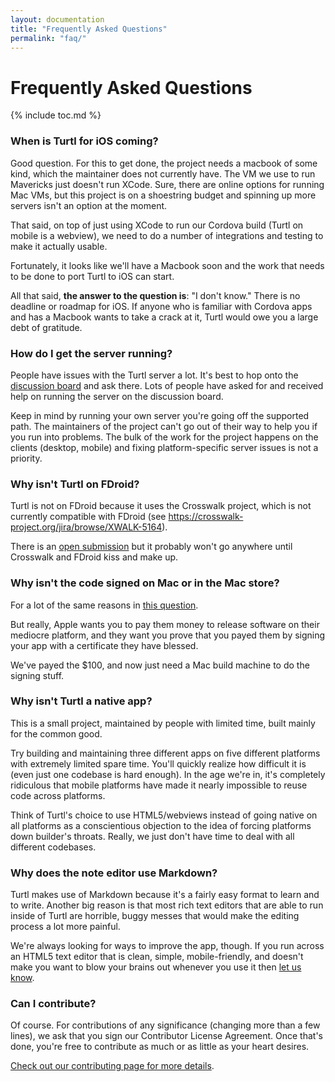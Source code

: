 ```yaml
---
layout: documentation
title: "Frequently Asked Questions"
permalink: "faq/"
---
```


Frequently Asked Questions
==========================
{% include toc.md %}

### When is Turtl for iOS coming?

Good question. For this to get done, the project needs a macbook of some kind,
which the maintainer does not currently have. The VM we use to run Mavericks
just doesn't run XCode. Sure, there are online options for running Mac VMs, but
this project is on a shoestring budget and spinning up more servers isn't an
option at the moment.

That said, on top of just using XCode to run our Cordova build (Turtl on mobile
is a webview), we need to do a number of integrations and testing to make it
actually usable.

Fortunately, it looks like we'll have a Macbook soon and the work that needs to
be done to port Turtl to iOS can start.

All that said, __the answer to the question is__: "I don't know." There is no
deadline or roadmap for iOS. If anyone who is familiar with Cordova apps and has
a Macbook wants to take a crack at it, Turtl would owe you a large debt of
gratitude.

### How do I get the server running?

People have issues with the Turtl server a lot. It's best to hop onto the
[discussion board](https://groups.google.com/forum/#!forum/turtl) and ask there.
Lots of people have asked for and received help on running the server on the
discussion board.

Keep in mind by running your own server you're going off the supported path.
The maintainers of the project can't go out of their way to help you if
you run into problems. The bulk of the work for the project happens on the
clients (desktop, mobile) and fixing platform-specific server issues is not a
priority.

### Why isn't Turtl on FDroid?

Turtl is not on FDroid because it uses the Crosswalk project, which is not
currently compatible with FDroid (see <https://crosswalk-project.org/jira/browse/XWALK-5164>).

There is an [open submission](https://f-droid.org/forums/topic/turtl/) but it
probably won't go anywhere until Crosswalk and FDroid kiss and make up.

### Why isn't the code signed on Mac or in the Mac store?

For a lot of the same reasons in [this question](#when-is-turtl-for-ios-coming).

But really, Apple wants you to pay them money to release software on their
mediocre platform, and they want you prove that you payed them by signing your
app with a certificate they have blessed.

We've payed the $100, and now just need a Mac build machine to do the signing
stuff.

### Why isn't Turtl a native app?

This is a small project, maintained by people with limited time, built mainly
for the common good.

Try building and maintaining three different apps on five different platforms
with extremely limited spare time. You'll quickly realize how difficult it is
(even just one codebase is hard enough). In the age we're in, it's completely
ridiculous that mobile platforms have made it nearly impossible to reuse code
across platforms.

Think of Turtl's choice to use HTML5/webviews instead of going native on all
platforms as a conscientious objection to the idea of forcing platforms down
builder's throats. Really, we just don't have time to deal with all different
codebases.

### Why does the note editor use Markdown?

Turtl makes use of Markdown because it's a fairly easy format to learn and to
write. Another big reason is that most rich text editors that are able to run
inside of Turtl are horrible, buggy messes that would make the editing process
a lot more painful.

We're always looking for ways to improve the app, though. If you run across an
HTML5 text editor that is clean, simple, mobile-friendly, and doesn't make you
want to blow your brains out whenever you use it then [let us know](/contact).

### Can I contribute?

Of course. For contributions of any significance (changing more than a few
lines), we ask that you sign our Contributor License Agreement. Once that's
done, you're free to contribute as much or as little as your heart desires.

[Check out our contributing page for more details](/contributing).

